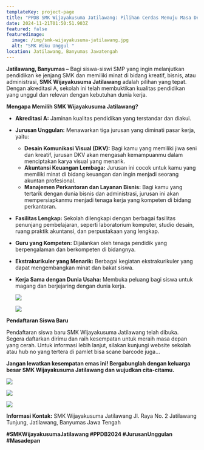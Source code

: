 ```yaml
---
templateKey: project-page
title: "PPDB SMK Wijayakusuma Jatilawang: Pilihan Cerdas Menuju Masa Depan yang Cerah"
date: 2024-11-21T01:50:51.903Z
featured: false
featuredimage:
  image: /img/smk-wijayakusuma-jatilawang.jpg
  alt: "SMK Wiku Unggul "
location: Jatilawang, Banyumas Jawatengah
---
```

**Jatilawang, Banyumas –** Bagi siswa-siswi SMP yang ingin melanjutkan pendidikan ke jenjang SMK dan memiliki minat di bidang kreatif, bisnis, atau administrasi, **SMK Wijayakusuma Jatilawang** adalah pilihan yang tepat. Dengan akreditasi A, sekolah ini telah membuktikan kualitas pendidikan yang unggul dan relevan dengan kebutuhan dunia kerja.

**Mengapa Memilih SMK Wijayakusuma Jatilawang?**

* **Akreditasi A:** Jaminan kualitas pendidikan yang terstandar dan diakui.
* **Jurusan Unggulan:** Menawarkan tiga jurusan yang diminati pasar kerja, yaitu:

  * **Desain Komunikasi Visual (DKV):** Bagi kamu yang memiliki jiwa seni dan kreatif, jurusan DKV akan mengasah kemampuanmu dalam menciptakan karya visual yang menarik.
  * **Akuntansi Keuangan Lembaga:** Jurusan ini cocok untuk kamu yang memiliki minat di bidang keuangan dan ingin menjadi seorang akuntan profesional.
  * **Manajemen Perkantoran dan Layanan Bisnis:** Bagi kamu yang tertarik dengan dunia bisnis dan administrasi, jurusan ini akan mempersiapkanmu menjadi tenaga kerja yang kompeten di bidang perkantoran.
* **Fasilitas Lengkap:** Sekolah dilengkapi dengan berbagai fasilitas penunjang pembelajaran, seperti laboratorium komputer, studio desain, ruang praktik akuntansi, dan perpustakaan yang lengkap.
* **Guru yang Kompeten:** Dijalankan oleh tenaga pendidik yang berpengalaman dan berkompeten di bidangnya.
* **Ekstrakurikuler yang Menarik:** Berbagai kegiatan ekstrakurikuler yang dapat mengembangkan minat dan bakat siswa.
* **Kerja Sama dengan Dunia Usaha:** Membuka peluang bagi siswa untuk magang dan berjejaring dengan dunia kerja.

  ![](/img/whatsapp-image-2024-11-21-at-08.36.39.jpeg)

  ![](/img/whatsapp-image-2024-11-21-at-08.35.53.jpeg)

**Pendaftaran Siswa Baru**

Pendaftaran siswa baru SMK Wijayakusuma Jatilawang telah dibuka. Segera daftarkan dirimu dan raih kesempatan untuk meraih masa depan yang cerah. Untuk informasi lebih lanjut, silakan kunjungi website sekolah atau hub no yang tertera di pamlet bisa scane barcode juga...

**Jangan lewatkan kesempatan emas ini! Bergabunglah dengan keluarga besar SMK Wijayakusuma Jatilawang dan wujudkan cita-citamu.**

![](/img/whatsapp-image-2024-11-21-at-08.40.54.jpeg)

![](/img/whatsapp-image-2024-11-21-at-08.35.18.jpeg)

![](/img/whatsapp-image-2024-11-21-at-08.37.50.jpeg)

**Informasi Kontak:** SMK Wijayakusuma Jatilawang Jl. Raya No. 2 Jatilawang Tunjung, Jatilawang, Banyumas Jawa Tengah 

**\#SMKWijayakusumaJatilawang #PPDB2024 #JurusanUnggulan #Masadepan**